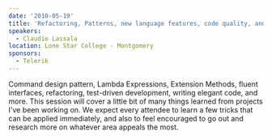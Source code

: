 ```yaml
---
date: '2010-05-19'
title: 'Refactoring, Patterns, new language features, code quality, and more!'
speakers:
  - Claudio Lassala
location: Lone Star College - Montgomery
sponsors: 
  - Telerik
---
```

Command design pattern, Lambda Expressions, Extension Methods, fluent interfaces, refactoring, test-driven development, writing elegant code, and more. This session will cover a little bit of many things learned from projects I've been working on. We expect every attendee to learn a few tricks that can be applied immediately, and also to feel encouraged to go out and research more on whatever area appeals the most.